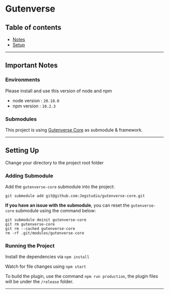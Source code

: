 # Gutenverse

## Table of contents

- [Notes](#important_notes)
- [Setup](#setup)

---

<section id="important_notes">
<h2><a>Important Notes</a></h2>
</section>

<h3><a>Environments </a></h3>

Please install and use this version of node and npm
- node version : `20.10.0`
- npm version : `10.2.3`

<h3><a>Submodules</a></h3>

This project is using <a href='https://github.com/Jegstudio/gutenverse-core' target='_blank'>Gutenverse Core</a> as submodule & framework.

---

<section id="setup">
<h2><a>Setting Up</a></h2>
</section>

Change your directory to the project root folder

<h3><a>Adding Submodule</a></h3>

Add the `gutenverse-core` submodule into the project: 
```
git submodule add git@github.com:Jegstudio/gutenverse-core.git
```

<strong>If you have an issue with the submodule</strong>, you can reset the `gutenverse-core` submodule using the command below:

```
git submodule deinit gutenverse-core    
git rm gutenverse-core
git rm --cached gutenverse-core
rm -rf .git/modules/gutenverse-core
```

<h3><a>Running the Project</a></h3>

Install the dependencies via `npm install`

Watch for file changes using `npm start`

To build the plugin, use the command `npm run production`, the plugin files will be under the `/release` folder.

---